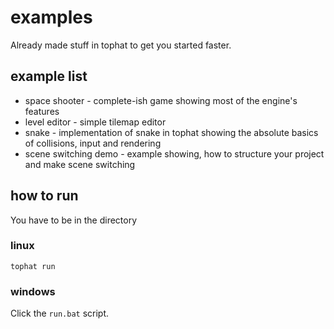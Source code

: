 # examples

Already made stuff in tophat to get you started faster.

## example list

- space shooter - complete-ish game showing most of the engine's features
- level editor - simple tilemap editor
- snake - implementation of snake in tophat showing the absolute basics of collisions, input and rendering
- scene switching demo - example showing, how to structure your project and make scene switching

## how to run

You have to be in the directory

### linux

`tophat run`

### windows

Click the `run.bat` script.
